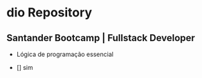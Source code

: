 # dio Repository

## Santander Bootcamp | Fullstack Developer

- Lógica de programação essencial

- [] sim
